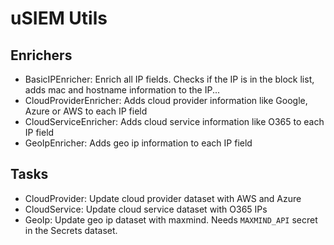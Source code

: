 # uSIEM Utils

## Enrichers

* BasicIPEnricher: Enrich all IP fields. Checks if the IP is in the block list, adds mac and hostname information to the IP...
* CloudProviderEnricher: Adds cloud provider information like Google, Azure or AWS to each IP field
* CloudServiceEnricher: Adds cloud service information like O365 to each IP field
* GeoIpEnricher: Adds geo ip information to each IP field

## Tasks

* CloudProvider: Update cloud provider dataset with AWS and Azure
* CloudService: Update cloud service dataset with O365 IPs
* GeoIp: Update geo ip dataset with maxmind. Needs `MAXMIND_API` secret in the Secrets dataset.